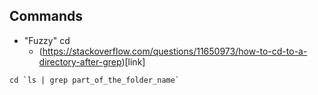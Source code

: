
## Commands

  * "Fuzzy" cd
    * (https://stackoverflow.com/questions/11650973/how-to-cd-to-a-directory-after-grep)[link]
  ````
  cd `ls | grep part_of_the_folder_name`
  ````
